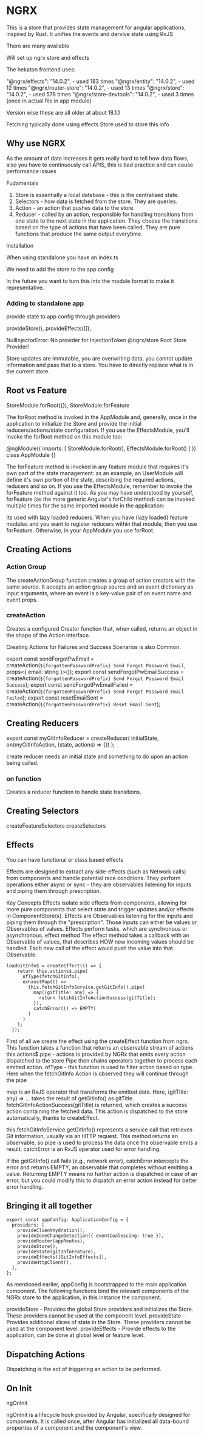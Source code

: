 # NGRX

This is a store that provides state management for angular applications, inspired by Rust. It unifies the events and dervive state using RxJS

There are many available

Will set up ngrx store and effects

The hekaton frontend uses:

"@ngrx/effects": "14.0.2", - used 183 times
"@ngrx/entity": "14.0.2", - used 12 times
"@ngrx/router-store": "14.0.2", - used 13 times
"@ngrx/store": "14.0.2", - used 578 times
"@ngrx/store-devtools": "14.0.2", - used 3 times (once in actual file in app module)

Version wise these are all older at about 18.1.1

Fetching typically done using effects
Store used to store this info

## Why use NGRX

As the amount of data increases it gets really hard to tell how data flows, also you have to continuously call APIS, this is bad practice and can cause performance issues

Fudamentals

1. Store is essentially a local database - this is the centralised state.
2. Selectors - how data is fetched from the store. They are queries.
3. Action - an action that pushes data to the store.
4. Reducer - called by an action, responsible for handling transitions from one state to the next state in the application. They choose the transitions based on the type of actions that have been called. They are pure functions that produce the same output everytime.

Installation

When using standalone you have an index.ts

We need to add the store to the app config

In the future you want to turn this into the module format to make it representative.

### Adding to standalone app

provide state to app config through providers

provideStore(),
provideEffects([]),

NullInjectorError: No provider for InjectionToken @ngrx/store Root Store Provider!

Store updates are immutable, you are overwriting data, you cannot update information and pass that to a store. You have to directly replace what is in the current store.

## Root vs Feature

StoreModule.forRoot({}),
StoreModule.forFeature

The forRoot method is invoked in the AppModule and, generally, once in the application to initialize the Store and provide the initial reducers/actions/state configuration. If you use the EffectsModule, you'll invoke the forRoot method on this module too:

@ngModule({ imports: [ StoreModule.forRoot(), EffectsModule.forRoot() ] }) class AppModule {}

The forFeature method is invoked in any feature module that requires it's own part of the state management: as an example, an UserModule will define it's own portion of the state, describing the required actions, reducers and so on. If you use the EffectsModule, remember to invoke the forFeature method against it too. As you may have understood by yourself, forFeature (as the more generic Angular's forChild method) can be invoked multiple times for the same imported module in the application:

Its used with lazy loaded reducers. When you have (lazy loaded) feature modules and you want to register reducers within that module, then you use forFeature. Otherwise, in your AppModule you use forRoot.

## Creating Actions

### Action Group

The createActionGroup function creates a group of action creators with the same source. It accepts an action group source and an event dictionary as input arguments, where an event is a key-value pair of an event name and event props.

### createAction

Creates a configured Creator function that, when called, returns an object in the shape of the Action interface.

Creating Actions for Failures and Success Scenarios is also Common.

export const sendForgotPwEmail = createAction(`${forgottenPasswordPrefix} Send Forgot Password Email`, props<{ email: string }>());
export const sendForgotPwEmailSuccess = createAction(`${forgottenPasswordPrefix} Send Forgot Password Email Success`);
export const sendForgotPwEmailFailed = createAction(`${forgottenPasswordPrefix} Send Forgot Password Email Failed`);
export const resetEmailSent = createAction(`${forgottenPasswordPrefix} Reset Email Sent`);

## Creating Reducers

export const myGitInfoReducer = createReducer(
initialState,
on(myGitInfoAction, (state, actions) => {})
);

create reducer needs an initial state and something to do upon an action being called.

### on function

Creates a reducer function to handle state transitions.

## Creating Selectors

createFeatureSelectors
createSelectors

## Effects

You can have functional or class based effects

Effects are designed to extract any side-effects (such as Network calls) from components and handle potential race conditions. They perform operations either async or sync - they are observables listening for inputs and piping them through prescription.

Key Concepts
Effects isolate side effects from components, allowing for more pure components that select state and trigger updates and/or effects in ComponentStore(s).
Effects are Observables listening for the inputs and piping them through the "prescription".
Those inputs can either be values or Observables of values.
Effects perform tasks, which are synchronous or asynchronous.
effect method
The effect method takes a callback with an Observable of values, that describes HOW new incoming values should be handled. Each new call of the effect would push the value into that Observable.

```
loadGitInfo$ = createEffect(() => {
    return this.actions$.pipe(
      ofType(fetchGitInfo),
      exhaustMap(() =>
        this.fetchGitInfoService.getGitInfo().pipe(
          map((gitTitle: any) => {
            return fetchGitInfoActionSuccess(gitTitle);
          }),
          catchError(() => EMPTY)
        )
      )
    );
  });
```

First of all we create the effect using the createEffect function from ngrx.
This function takes a function that returns an observable stream of actions
this.actions$.pipe - actions is provided by NGRx that emits every action dispatched to the store
Pipe then chains operators together to process each emitted action.
ofType - this function is used to filter action based on type.
Here when the fetchGitInfo Action is observed they will continue through the pipe

map is an RxJS operator that transforms the emitted data.
Here, (gitTitle: any) => ... takes the result of getGitInfo() as gitTitle.
fetchGitInfoActionSuccess(gitTitle) is returned, which creates a success action containing the fetched data. This action is dispatched to the store automatically, thanks to createEffect.

this.fetchGitInfoService.getGitInfo() represents a service call that retrieves Git information, usually via an HTTP request.
This method returns an observable, so pipe is used to process the data once the observable emits a result.
catchError is an RxJS operator used for error handling.

If the getGitInfo() call fails (e.g., network error), catchError intercepts the error and returns EMPTY, an observable that completes without emitting a value.
Returning EMPTY means no further action is dispatched in case of an error, but you could modify this to dispatch an error action instead for better error handling.

## Bringing it all together

```
export const appConfig: ApplicationConfig = {
  providers: [
    provideClientHydration(),
    provideZoneChangeDetection({ eventCoalescing: true }),
    provideRouter(appRoutes),
    provideStore(),
    provideState(gitInfoFeature),
    provideEffects([GitInfoEffects]),
    provideHttpClient(),
  ],
};
```

As mentioned earlier, appConfig is bootstrapped to the main application component. The following functions bind the relevant components of the NGRx store to the application, in this instance the component.

provideStore - Provides the global Store providers and initializes the Store. These providers cannot be used at the component level.
provideState - Provides additional slices of state in the Store. These providers cannot be used at the component level.
provideEffects - Provide effects to the application, can be done at global level or feature level.

## Dispatching Actions

Dispatching is the act of triggering an action to be performed.

## On Init

ngOnInit

ngOnInit is a lifecycle hook provided by Angular, specifically designed for components. It is called once, after Angular has initialized all data-bound properties of a component and the component's view.

